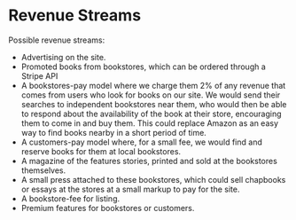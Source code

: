 # Revenue Streams

Possible revenue streams:
- Advertising on the site.
- Promoted books from bookstores, which can be ordered through a Stripe API
- A bookstores-pay model where we charge them 2% of any revenue that comes from users who look for books on our site. We would send their searches to independent bookstores near them, who would then be able to respond about the availability of the book at their store, encouraging them to come in and buy them. This could replace Amazon as an easy way to find books nearby in a short period of time.
- A customers-pay model where, for a small fee, we would find and reserve books for them at local bookstores.
- A magazine of the features stories, printed and sold at the bookstores themselves.
- A small press attached to these bookstores, which could sell chapbooks or essays at the stores at a small markup to pay for the site.
- A bookstore-fee for listing.
- Premium features for bookstores or customers. 

